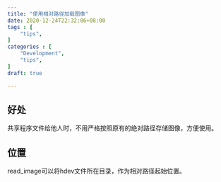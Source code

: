 ```yaml
---
title: "使用相对路径加载图像"
date: 2020-12-24T22:32:06+08:00
tags : [
    "tips",
]
categories : [
    "Development",
    "tips",
]
draft: true

---
```


## 好处
共享程序文件给他人时，不用严格按照原有的绝对路径存储图像，方便使用。


## 位置
read_image可以将hdev文件所在目录，作为相对路径起始位置。